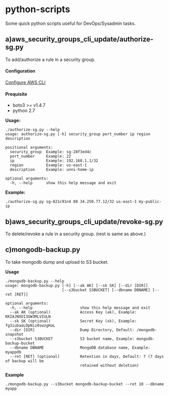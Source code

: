 # python-scripts

Some quick python scripts useful for DevOps/Sysadmin tasks.

a)aws_security_groups_cli_update/authorize-sg.py
----------------------------------------------
To add/authorize a rule in a security group.

#### Configuration

[Configure AWS CLI](https://docs.aws.amazon.com/cli/latest/userguide/cli-chap-getting-started.html)

#### Prequisite
* boto3 >= v1.4.7 
* python 2.7

**Usage:**
```
./authorize-sg.py --help
usage: authorize-sg.py [-h] security_group port_number ip region description

positional arguments:
  security_group  Example: sg-28f3ed4c
  port_number     Example: 22
  ip              Example: 192.168.1.1/32
  region          Example: us-east-1
  description     Example: unni-home-ip

optional arguments:
  -h, --help      show this help message and exit

```

**Example:**
```
./authorize-sg.py sg-821c91n4 80 34.250.77.12/32 us-east-1 my-public-ip
```

b)aws_security_groups_cli_update/revoke-sg.py
-------------------------------------------
To delete/revoke a rule in a security group. (rest is same as above.)



c)mongodb-backup.py
-------------------------------------------
To take mongodb dump and upload to S3 bucket.

**Usage**

```
./mongodb-backup.py --help
usage: mongodb-backup.py [-h] [--ak AK] [--sk SK] [--dir [DIR]]
                         [--s3bucket S3BUCKET] [--dbname DBNAME] [--ret [RET]]

optional arguments:
  -h, --help                     show this help message and exit
  --ak AK (optional)             Access Key (ak), Example: KKIAJNXOI3GW3MLVIULN
  --sk SK (optional)             Secret Key (sk), Example: fg3iubaaLDpNiz0swzgHaL
  --dir [DIR]                    Dump Directory, Default: /mongodb-snapshot
  --s3bucket S3BUCKET            S3 bucket name, Example: mongodb-backup-bucket
  --dbname DBNAME                MongoDB database name, Example: myappdb
  --ret [RET] (optional)         Retention in days, Default: 7 (7 days of backup will be
                                 retained without deletion)
```

**Example**
```
./mongodb-backup.py --s3bucket mongodb-backup-bucket --ret 10 --dbname myapp
```


